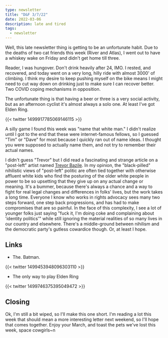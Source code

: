 ```yaml
---
type: newsletter
title: "D&F 3/7/22"
date: 2022-03-06
description: late and tired
tags:
  - newsletter
---
```


Well, this late newsletter thing is getting to be an unfortunate habit. Due to the deaths of two cat friends this week (River and Atlas), I went out to have a whiskey wake on Friday and didn't get home till three. 

Reader, I was hungover. Don't drink heavily after 24, IMO. I rested, and recovered, and today went on a very long, hilly ride with almost 3000' of climbing. I think my desire to keep pushing myself on the bike means I might need to cut way down on drinking just to make sure I can recover better. Two COVID coping mechanisms in opposition. 

The unfortunate thing is that having a beer or three is a very social activity, but as an afternoon cyclist it's almost always a solo one. At least I've got Elden Ring.

{{< twitter 1499917785069146115 >}}

A silly game I found this week was "name that white man." I didn't realize until I got to the end that these were internet-famous fellows, so I guessed "Tim" or "Dave" for most because I quickly ran out of name ideas. I thought you were supposed to actually name them, and not try to remember their actual names.

I didn't guess "Trevor" but I did read a fascinating and strange article on a "post-left" artist named [Trevor Bazile](https://www.buzzfeednews.com/article/josephbernstein/peter-thiel-anti-woke-film-festival-trevor-bazile). In my opinion, the "black-pilled" nihilistic views of "post-left" politic are often tied together with otherwise affluent white kids who find the posturing of the older white people in power to be so upsetting that they give up on any actual change or meaning. It's a bummer, because there's always a chance and a way to fight for real legal changes and differences in folks' lives, but the work takes a long time. Everyone I know who works in rights advocacy sees many two steps forward, one step back progressions, and has had to make compromises that are so painful. In the face of this complexity, I see a lot of younger folks just saying "fuck it, I'm doing coke and complaining about 'identity politics'" while still ignoring the material realities of so many lives in our country and elsewhere. There's a middle-ground between nihilism and the democratic party's gutless cowardice though. Or, at least I hope.

## Links

- The. Batman. 

{{< twitter 1499453948096303110 >}}

- The only way to play Elden Ring

{{< twitter 1499746375395049472 >}}

## Closing

Ok, I'm still a bit wiped, so I'll make this one short. I'm reading a lot this week that should mean a more interesting letter next weekend, so I'll hope that comes together. Enjoy your March, and toast the pets we've lost this week, space cowgirls~n